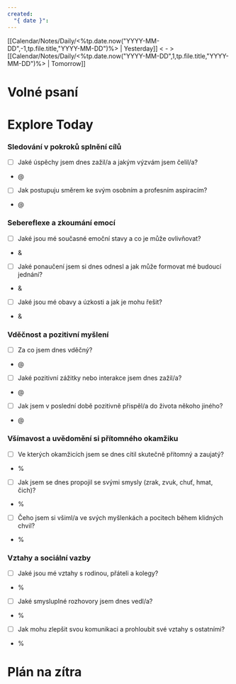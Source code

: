 ```yaml
---
created:
  "{ date }":
---
```


[[Calendar/Notes/Daily/<%tp.date.now("YYYY-MM-DD",-1,tp.file.title,"YYYY-MM-DD")%> | Yesterday]] < - > [[Calendar/Notes/Daily/<%tp.date.now("YYYY-MM-DD",1,tp.file.title,"YYYY-MM-DD")%> | Tomorrow]]
# Volné psaní


# Explore Today

### Sledování v pokroků splnění cílů

- [ ] Jaké úspěchy jsem dnes zažil/a a jakým výzvám jsem čelil/a?  
- @ 
- [ ] Jak postupuju směrem ke svým osobním a profesním aspiracím?
- @ 

### Sebereflexe a zkoumání emocí  
  
- [ ] Jaké jsou mé současné emoční stavy a co je může ovlivňovat?  
- & 
- [ ] Jaké ponaučení jsem si dnes odnesl a jak může formovat mé budoucí jednání?  
- & 
- [ ] Jaké jsou mé obavy a úzkosti a jak je mohu řešit?
- & 

### Vděčnost a pozitivní myšlení 

- [ ] Za co jsem dnes vděčný?  
- @ 
- [ ] Jaké pozitivní zážitky nebo interakce jsem dnes zažil/a?  
- @ 
- [ ] Jak jsem v poslední době pozitivně přispěl/a do života někoho jiného?
- @ 


### Všímavost a uvědomění si přítomného okamžiku

- [ ] Ve kterých okamžicích jsem se dnes cítil skutečně přítomný a zaujatý?  
- % 
- [ ] Jak jsem se dnes propojil se svými smysly (zrak, zvuk, chuť, hmat, čich)?  
- % 
- [ ] Čeho jsem si všiml/a ve svých myšlenkách a pocitech během klidných chvil?
- % 


### Vztahy a sociální vazby  
  
- [ ] Jaké jsou mé vztahy s rodinou, přáteli a kolegy?  
- % 
- [ ] Jaké smysluplné rozhovory jsem dnes vedl/a?  
- % 
- [ ] Jak mohu zlepšit svou komunikaci a prohloubit své vztahy s ostatními?
- % 

# Plán na zítra

